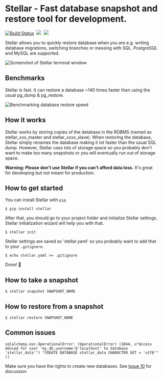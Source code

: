 Stellar - Fast database snapshot and restore tool for development.
=======

[![Build Status](https://travis-ci.org/fastmonkeys/stellar.svg?branch=master)](https://travis-ci.org/fastmonkeys/stellar)&nbsp;
![](http://img.shields.io/pypi/dm/stellar.svg)&nbsp;
![](http://img.shields.io/pypi/v/stellar.svg)


Stellar allows you to quickly restore database when you are e.g. writing database migrations, switching branches or messing with SQL. PostgreSQL and MySQL are supported.

![Screenshot of Stellar terminal window](http://imgur.com/0fXXdcx.png)


Benchmarks
-------
Stellar is fast. It can restore a database ~140 times faster than using the usual
pg_dump & pg_restore.

![Benchmarking database restore speed](http://imgur.com/Md1AHXa.png)

How it works
-------

Stellar works by storing copies of the database in the RDBMS (named as stellar_xxx_master and stellar_xxxx_slave). When restoring the database, Stellar simply renames the database making it lot faster than the usual SQL dump. However, Stellar uses lots of storage space so you probably don't want to make too many snapshots or you will eventually run out of storage space.

**Warning: Please don't use Stellar if you can't afford data loss.** It's great for developing but not meant for production.

How to get started
-------

You can install Stellar with `pip`.

```$ pip install stellar```

After that, you should go to your project folder and initialize Stellar settings. Stellar initialization wizard will help you with that.

```$ stellar init```

Stellar settings are saved as 'stellar.yaml' so you probably want to add that to your `.gitignore`.

```$ echo stellar.yaml >> .gitignore```

Done! :dancers:


How to take a snapshot
-------

```$ stellar snapshot SNAPSHOT_NAME```

How to restore from a snapshot
-------

```$ stellar restore SNAPSHOT_NAME```

Common issues
-------

````
sqlalchemy.exc.OperationalError: (OperationalError) (1044, u"Access denied for user 'my_db_username'@'localhost' to database 'stellar_data'") "CREATE DATABASE stellar_data CHARACTER SET = 'utf8'" ()
`````

Make sure you have the rights to create new databases. See [Issue 10](https://github.com/fastmonkeys/stellar/issues/10) for discussion
